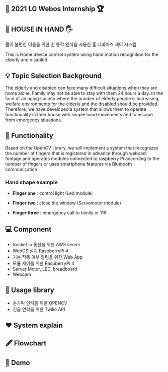 ## :checkered_flag: 2021 LG Webos Internship :trophy:

## 🏡 HOUSE IN HAND 🖐️ ##  
  몸이 불편한 이들을 위한 손 동작 인식을 사용한 홈 디바이스 제어 시스템
  
  
  This is Home device control system using hand motion recognition for the elderly and disabled.

## 💡 Topic Selection Background

  The elderly and disabled can face many difficult situations when they are home alone. Family may not be able to stay with them 24 hours a day. In the face of an aging society  where the number of elderly people is increasing, welfare environments for the elderly and the disabled should be provided. Therefore, we have developed a system that allows them to operate functionality in their house with simple hand movements and to escape from emergency situations.

## :pushpin: Functionality


Based on the OpenCV library, we will implement a system that recognizes the number of fingers that is registered in advance through webcam footage and operates modules connected to raspberry Pi according to the number of fingers or uses smartphone features via Bluetooth communication.
 
 
  ### Hand shape example

  -   **Finger one** : control light (Led module)
    
  -   **Finger two** : close the window (Servomotor module) 
   
  -   **Finger three** : emergency call to family or 119
 
 
## :computer: Component

 - Socket io 통신을 위한 AWS server
 - WebOS 설치 RaspberryPi 4
 - 기능 작동 여부 알림을 위한 Web App
 - 모듈 제어를 위한 RaspberryPi 4
 - Server Motor, LED, breadboard
 - Webcam


## 📁 Usage library

 - 손가락 인식을 위한 OPENCV 
 - 긴급 연락을 위한 Twilio API 

## ❤️ System explain

## 🖋 Flowchart

## 🧸 Demo
